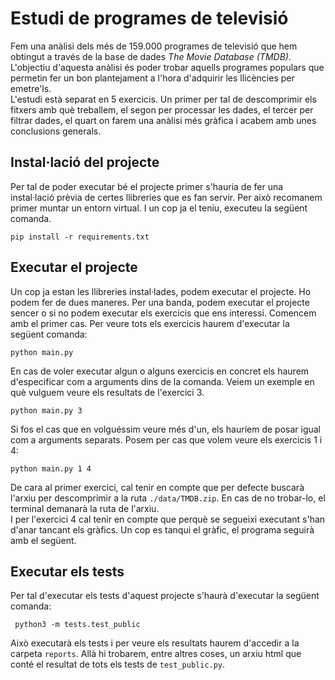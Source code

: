 # Estudi de programes de televisió
Fem una anàlisi dels més de 159.000 programes de televisió que hem obtingut 
a través de la base de dades _The Movie Database (TMDB)_. L'objectiu d'aquesta anàlisi
és poder trobar aquells programes populars que permetin fer un bon plantejament 
a l'hora d'adquirir les llicències per emetre'ls.  
L'estudi està separat en 5 exercicis. Un primer per tal de descomprimir els fitxers
amb què treballem, el segon per processar les dades, el tercer per filtrar dades,
el quart on farem una anàlisi més gràfica i acabem amb unes conclusions generals.

## Instal·lació del projecte
Per tal de poder executar bé el projecte primer s'hauria de fer una instal·lació prèvia
de certes llibreries que es fan servir. Per això recomanem primer muntar un entorn
virtual. I un cop ja el teniu, executeu la següent comanda. 
```shell
pip install -r requirements.txt
```

## Executar el projecte
Un cop ja estan les llibreries instal·lades, podem executar el projecte. Ho podem fer
de dues maneres. Per una banda, podem executar el projecte sencer o si no podem 
executar els exercicis que ens interessi. Comencem amb el primer cas. Per veure
tots els exercicis haurem d'executar la següent comanda:
```shell
python main.py
```
En cas de voler executar algun o alguns exercicis en concret els haurem d'especificar
com a arguments dins de la comanda. Veiem un exemple en què vulguem veure els 
resultats de l'exercici 3. 
```shell
python main.py 3
```
Si fos el cas que en volguéssim veure més d'un, els hauríem de posar igual com a 
arguments separats. Posem per cas que volem veure els exercicis 1 i 4:
```shell
python main.py 1 4
```

De cara al primer exercici, cal tenir en compte que per defecte buscarà l'arxiu 
per descomprimir a la ruta ```./data/TMDB.zip```. En cas de no trobar-lo, el terminal
demanarà la ruta de l'arxiu.  
I per l'exercici 4 cal tenir en compte que perquè se segueixi executant s'han 
d'anar tancant els gràfics. Un cop es tanqui el gràfic, el programa seguirà amb 
el següent.

## Executar els tests
Per tal d'executar els tests d'aquest projecte s'haurà d'executar la següent comanda:
```shell
 python3 -m tests.test_public
```
Això executarà els tests i per veure els resultats haurem d'accedir a la carpeta 
```reports```. Allà hi trobarem, entre altres coses, un arxiu html que conté el 
resultat de tots els tests de ```test_public.py```. 